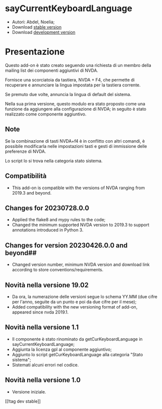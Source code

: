 # sayCurrentKeyboardLanguage #

* Autori: Abdel, Noelia;
* Download [stable
  version](https://www.nvaccess.org/addonStore/legacy?file=sayCurrentKeyboardLanguage)
* Download [development
  version](https://www.nvaccess.org/addonStore/legacy?file=sayCurrentKeyboardLanguage)

# Presentazione #

Questo add-on è stato creato seguendo una richiesta di un membro della
mailing list dei componenti aggiuntivi di NVDA.

Fornisce una scorciatoia da tastiera, NVDA + F4, che permette di recuperare
e annunciare la lingua impostata per la tastiera corrente.

Se premuto due volte, annuncia la lingua di default del sistema.

Nella sua prima versione, questo modulo era stato proposto come una funzione
da aggiungere alla configurazione di NVDA; in seguito è stato realizzato
come componente aggiuntivo.

## Note ##

Se la combinazione di tasti NVDA+f4 è in conflitto con altri comandi, è
possibile modificarla nelle impostazioni tasti e gesti di immissione delle
preferenze di NVDA.

Lo script lo si trova nella categoria stato sistema.

## Compatibilità ##

* This add-on is compatible with the versions of NVDA ranging from 2019.3
  and beyond.

## Changes for 20230728.0.0 ##

* Applied the flake8 and mypy rules to the code;
* Changed the minimum supported NVDA version to 2019.3 to support
  annotations introduced in Python 3.

## Changes for version 20230426.0.0 and beyond##

* Changed version number, minimum NVDA version and download link according
  to store conventions/requirements.

## Novità nella versione 19.02 ##

* Da ora, la numerazione delle versioni segue lo schema YY.MM (due cifre per
  l'anno, seguite da un punto e poi da due cifre per il mese);
* Added compatibility with the new versioning format of add-on, appeared
  since nvda 2019.1.

## Novità nella versione 1.1 ##

* Il componente è stato rinominato da getCurKeyboardLanguage in
  sayCurrentKeyboardLanguage;
* Aggiunta la licenza gpl al componente aggiuntivo;
* Aggiunto lo script getCurKeyboardLanguage alla categoria "Stato sistema";
* Sistemati alcuni errori nel codice.

## Novità nella versione 1.0 ##

* Versione iniziale.

[[!tag dev stable]]
